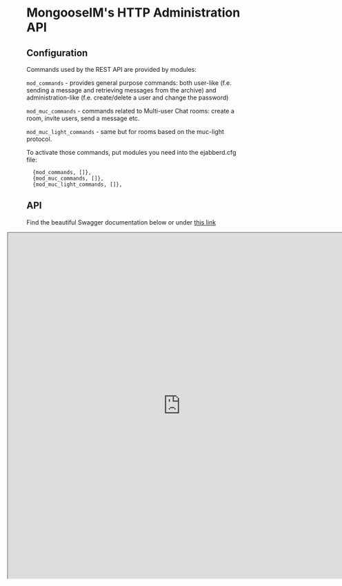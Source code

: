 # MongooseIM's HTTP Administration API

## Configuration

Commands used by the REST API are provided by modules:

`mod_commands` - provides general purpose commands: both user-like (f.e. sending a message and retrieving messages from the archive) and administration-like (f.e. create/delete a user and change the password)

`mod_muc_commands` - commands related to Multi-user Chat rooms: create a room, invite users, send a message etc.

`mod_muc_light_commands` - same but for rooms based on the muc-light protocol.

To activate those commands, put modules you need into the ejabberd.cfg file:

```
  {mod_commands, []},
  {mod_muc_commands, []},
  {mod_muc_light_commands, []},

```
## API

Find the beautiful Swagger documentation below or under [this link](http://mongooseim.readthedocs.io/en/latest/swagger/index.html)

<iframe src="http://mongooseim.readthedocs.io/en/latest/swagger/index.html"
height="800" width="800" style="margin-left: -45px;" id="swagger-ui-iframe"></iframe>

<script>

$(document).ready(function() {
  if (window.location.host.match("readthedocs")){
    path = window.location.pathname.match("(.*)/http-api/http-administration-api-documentation")[1]
    url = window.location.protocol + "//" + window.location.hostname
    finalURL = url + path + "/swagger/index.html"
    $('a[href$="swagger/index.html"]').attr('href', finalURL)
    $('#swagger-ui-iframe').attr('src', finalURL)
  }


})

</script>
